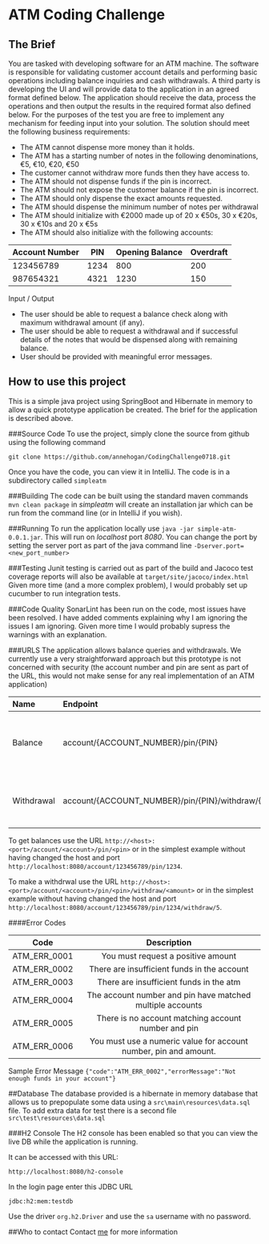 # ATM Coding Challenge 

## The Brief
You are tasked with developing software for an ATM machine. The software is responsible for validating customer account details and performing basic operations including balance inquiries and cash withdrawals.
A third party is developing the UI and will provide data to the application in an agreed format defined below. The application should receive the data, process the operations and then output the results in the required format also defined below. For the purposes of the test you are free to implement any mechanism for feeding input into your solution.
The solution should meet the following business requirements:
-	The ATM cannot dispense more money than it holds.
-	The ATM has a starting number of notes in the following denominations, €5, €10, €20, €50
-	The customer cannot withdraw more funds then they have access to.
-	The ATM should not dispense funds if the pin is incorrect.
-	The ATM should not expose the customer balance if the pin is incorrect.
-	The ATM should only dispense the exact amounts requested.
-	The ATM should dispense the minimum number of notes per withdrawal
-	The ATM should initialize with €2000 made up of 20 x €50s, 30 x €20s, 30 x €10s and 20 x €5s
-	The ATM should also initialize with the following accounts:

Account Number|PIN|Opening Balance|Overdraft
---|---|---|---|
123456789|1234|800|200
987654321|4321|1230|150

Input / Output
-	The user should be able to request a balance check along with maximum withdrawal amount (if any).
-	The user should be able to request a withdrawal and if successful details of the notes that would be dispensed along with remaining balance.
-	User should be provided with meaningful error messages.

## How to use this project
This is a simple java project using SpringBoot and Hibernate in memory to allow a 
quick prototype application be created. The brief for the application is described above.

###Source Code
To use the project, simply clone the source from github using the following command 

`git clone https://github.com/annehogan/CodingChallenge0718.git`

Once you have the code, you can view it in IntelliJ. The code is in a subdirectory called `simpleatm`

###Building
The code can be built using the standard maven commands
`mvn clean package` in _simpleatm_ will create an installation jar which can be run from the command line (or in IntelliJ if you wish). 

###Running
To run the application locally use `java -jar simple-atm-0.0.1.jar`. This will run on *localhost* port *8080*. 
You can change the port by setting the server port as part of the java command line
`-Dserver.port=<new_port_number>`

###Testing
Junit testing is carried out as part of the build and Jacoco test coverage reports will also be available at `target/site/jacoco/index.html`
Given more time (and a more complex problem), I would probably set up cucumber to run integration tests. 

###Code Quality
SonarLint has been run on the code, most issues have been resolved. I have added comments explaining why I am ignoring the issues I am ignoring. Given more time I would probably supress the warnings with an explanation.

###URLS
The application allows balance queries and withdrawals. We currently use a very straightforward approach but this prototype is not concerned with security (the account number and pin are sent as part of the URL, this would not make sense for any real implementation of an ATM application)

Name|Endpoint|Description|Sample Response
:---|:---|:---:|:---|
Balance|account/{ACCOUNT_NUMBER}/pin/{PIN}|Gets the balance and maximum overdraft for account matching ACCOUNT_NUMBER and PIN|`{"currentBalance":800,"maxWithdrawal":1000}`
Withdrawal|account/{ACCOUNT_NUMBER}/pin/{PIN}/withdraw/{AMOUNT}|Withdraws the AMOUNT from account matching ACCOUNT_NUMBER and PIN|`{"banknotePiles":[{"noteValue":50,"noteCount":20},{"noteValue":20,"noteCount":19}],"remainingBalance":-150}`


To get balances use the URL `http://<host>:<port>/account/<account>/pin/<pin>` or in the 
simplest example without having changed the host and port `http://localhost:8080/account/123456789/pin/1234`. 

To make a withdrwal use the URL `http://<host>:<port>/account/<account>/pin/<pin>/withdraw/<amount>` or in the 
simplest example without having changed the host and port `http://localhost:8080/account/123456789/pin/1234/withdraw/5`. 

####Error Codes

Code|Description
:---:|:---:|
ATM_ERR_0001|You must request a positive amount
ATM_ERR_0002|There are insufficient funds in the account
ATM_ERR_0003|There are insufficient funds in the atm
ATM_ERR_0004|The account number and pin have matched multiple accounts
ATM_ERR_0005|There is no account matching account number and pin
ATM_ERR_0006|You must use a numeric value for account number, pin and amount.

Sample Error Message
`{"code":"ATM_ERR_0002","errorMessage":"Not enough funds in your account"}`

##Database
The database provided is a hibernate in memory database that allows us to prepopulate some data using a `src\main\resources\data.sql` file. To add extra data for test there is a second file `src\test\resources\data.sql`

###H2 Console
The H2 console has been enabled so that you can view the live DB while the application is running. 

It can be accessed with this URL:

`http://localhost:8080/h2-console`

In the login page enter this JDBC URL 

`jdbc:h2:mem:testdb`

Use the driver `org.h2.Driver` and use the `sa` username with no password.

##Who to contact
Contact [me](mailto:annehogan.ie@gmail.com) for more information


